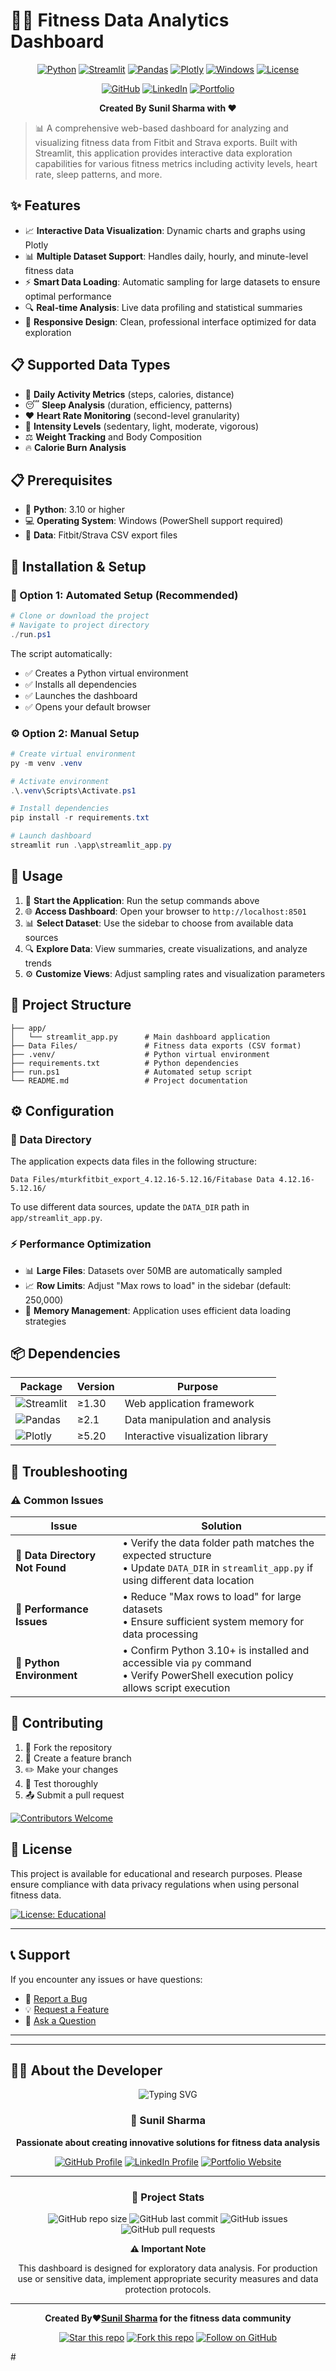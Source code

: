 # 🏃‍♂️ Fitness Data Analytics Dashboard
<div align="center">

[![Python](https://img.shields.io/badge/Python-3.10+-blue.svg?logo=python&logoColor=white)](https://python.org)
[![Streamlit](https://img.shields.io/badge/Streamlit-1.30+-red.svg?logo=streamlit&logoColor=white)](https://streamlit.io)
[![Pandas](https://img.shields.io/badge/Pandas-2.1+-green.svg?logo=pandas&logoColor=white)](https://pandas.pydata.org)
[![Plotly](https://img.shields.io/badge/Plotly-5.20+-purple.svg?logo=plotly&logoColor=white)](https://plotly.com)
[![Windows](https://img.shields.io/badge/Windows-PowerShell-blue.svg?logo=windows&logoColor=white)](https://microsoft.com/windows)
[![License](https://img.shields.io/badge/License-Educational-orange.svg)](LICENSE)

</div>

<div align="center">

[![GitHub](https://img.shields.io/badge/GitHub-sunbyte16-black?style=for-the-badge&logo=github)](https://github.com/sunbyte16)
[![LinkedIn](https://img.shields.io/badge/LinkedIn-Sunil%20Kumar-blue?style=for-the-badge&logo=linkedin)](https://www.linkedin.com/in/sunil-kumar-bb88bb31a/)
[![Portfolio](https://img.shields.io/badge/Portfolio-Visit%20Now-brightgreen?style=for-the-badge&logo=netlify)](https://lively-dodol-cc397c.netlify.app)

**Created By Sunil Sharma with ❤️**

</div>

> 📊 A comprehensive web-based dashboard for analyzing and visualizing fitness data from Fitbit and Strava exports. Built with Streamlit, this application provides interactive data exploration capabilities for various fitness metrics including activity levels, heart rate, sleep patterns, and more.

## ✨ Features

- 📈 **Interactive Data Visualization**: Dynamic charts and graphs using Plotly
- 📊 **Multiple Dataset Support**: Handles daily, hourly, and minute-level fitness data
- ⚡ **Smart Data Loading**: Automatic sampling for large datasets to ensure optimal performance
- 🔍 **Real-time Analysis**: Live data profiling and statistical summaries
- 🎨 **Responsive Design**: Clean, professional interface optimized for data exploration

## 📋 Supported Data Types

- 🚶 **Daily Activity Metrics** (steps, calories, distance)
- 😴 **Sleep Analysis** (duration, efficiency, patterns)
- ❤️ **Heart Rate Monitoring** (second-level granularity)
- 💪 **Intensity Levels** (sedentary, light, moderate, vigorous)
- ⚖️ **Weight Tracking** and Body Composition
- 🔥 **Calorie Burn Analysis**

## 📋 Prerequisites

- 🐍 **Python**: 3.10 or higher
- 💻 **Operating System**: Windows (PowerShell support required)
- 📁 **Data**: Fitbit/Strava CSV export files

## 🚀 Installation & Setup

### 🎯 Option 1: Automated Setup (Recommended)

```powershell
# Clone or download the project
# Navigate to project directory
./run.ps1
```

The script automatically:

- ✅ Creates a Python virtual environment
- ✅ Installs all dependencies
- ✅ Launches the dashboard
- ✅ Opens your default browser

### ⚙️ Option 2: Manual Setup

```powershell
# Create virtual environment
py -m venv .venv

# Activate environment
.\.venv\Scripts\Activate.ps1

# Install dependencies
pip install -r requirements.txt

# Launch dashboard
streamlit run .\app\streamlit_app.py
```

## 📖 Usage

1. 🚀 **Start the Application**: Run the setup commands above
2. 🌐 **Access Dashboard**: Open your browser to `http://localhost:8501`
3. 📊 **Select Dataset**: Use the sidebar to choose from available data sources
4. 🔍 **Explore Data**: View summaries, create visualizations, and analyze trends
5. ⚙️ **Customize Views**: Adjust sampling rates and visualization parameters

## 📁 Project Structure

```
├── app/
│   └── streamlit_app.py      # Main dashboard application
├── Data Files/               # Fitness data exports (CSV format)
├── .venv/                    # Python virtual environment
├── requirements.txt          # Python dependencies
├── run.ps1                   # Automated setup script
└── README.md                 # Project documentation
```

## ⚙️ Configuration

### 📂 Data Directory

The application expects data files in the following structure:

```
Data Files/mturkfitbit_export_4.12.16-5.12.16/Fitabase Data 4.12.16-5.12.16/
```

To use different data sources, update the `DATA_DIR` path in `app/streamlit_app.py`.

### ⚡ Performance Optimization

- 📊 **Large Files**: Datasets over 50MB are automatically sampled
- 📈 **Row Limits**: Adjust "Max rows to load" in the sidebar (default: 250,000)
- 🧠 **Memory Management**: Application uses efficient data loading strategies

## 📦 Dependencies

| Package                                                                       | Version | Purpose                           |
| ----------------------------------------------------------------------------- | ------- | --------------------------------- |
| ![Streamlit](https://img.shields.io/badge/Streamlit-≥1.30-red?logo=streamlit) | ≥1.30   | Web application framework         |
| ![Pandas](https://img.shields.io/badge/Pandas-≥2.1-green?logo=pandas)         | ≥2.1    | Data manipulation and analysis    |
| ![Plotly](https://img.shields.io/badge/Plotly-≥5.20-purple?logo=plotly)       | ≥5.20   | Interactive visualization library |

## 🔧 Troubleshooting

### ⚠️ Common Issues

| Issue                           | Solution                                                                                                                                   |
| ------------------------------- | ------------------------------------------------------------------------------------------------------------------------------------------ |
| 📁 **Data Directory Not Found** | • Verify the data folder path matches the expected structure<br>• Update `DATA_DIR` in `streamlit_app.py` if using different data location |
| 🐌 **Performance Issues**       | • Reduce "Max rows to load" for large datasets<br>• Ensure sufficient system memory for data processing                                    |
| 🐍 **Python Environment**       | • Confirm Python 3.10+ is installed and accessible via `py` command<br>• Verify PowerShell execution policy allows script execution        |

## 🤝 Contributing

1. 🍴 Fork the repository
2. 🌿 Create a feature branch
3. ✏️ Make your changes
4. 🧪 Test thoroughly
5. 📤 Submit a pull request

[![Contributors Welcome](https://img.shields.io/badge/Contributors-Welcome-brightgreen.svg?style=flat)](CONTRIBUTING.md)

## 📄 License

This project is available for educational and research purposes. Please ensure compliance with data privacy regulations when using personal fitness data.

[![License: Educational](https://img.shields.io/badge/License-Educational-orange.svg)](LICENSE)

---

## 📞 Support

If you encounter any issues or have questions:

- 🐛 [Report a Bug](../../issues/new?template=bug_report.md)
- 💡 [Request a Feature](../../issues/new?template=feature_request.md)
- 💬 [Ask a Question](../../discussions)

---

---

## 👨‍💻 About the Developer

<div align="center">

<img src="https://readme-typing-svg.herokuapp.com?font=Fira+Code&pause=1000&color=2196F3&center=true&vCenter=true&width=435&lines=Full+Stack+Developer;Data+Analytics+Enthusiast;Fitness+Tech+Innovator" alt="Typing SVG" />

### 🌟 Sunil Sharma

**Passionate about creating innovative solutions for fitness data analysis**

[![GitHub Profile](https://img.shields.io/badge/GitHub-@sunbyte16-black?style=for-the-badge&logo=github&logoColor=white)](https://github.com/sunbyte16)
[![LinkedIn Profile](https://img.shields.io/badge/LinkedIn-Sunil%20Kumar-0077B5?style=for-the-badge&logo=linkedin&logoColor=white)](https://www.linkedin.com/in/sunil-kumar-bb88bb31a/)
[![Portfolio Website](https://img.shields.io/badge/Portfolio-Visit%20Now-00D4AA?style=for-the-badge&logo=netlify&logoColor=white)](https://lively-dodol-cc397c.netlify.app)

</div>

---

<div align="center">

### 🚀 Project Stats

![GitHub repo size](https://img.shields.io/github/repo-size/sunbyte16/fitness-dashboard?style=flat-square)
![GitHub last commit](https://img.shields.io/github/last-commit/sunbyte16/fitness-dashboard?style=flat-square)
![GitHub issues](https://img.shields.io/github/issues/sunbyte16/fitness-dashboard?style=flat-square)
![GitHub pull requests](https://img.shields.io/github/issues-pr/sunbyte16/fitness-dashboard?style=flat-square)

**⚠️ Important Note**

This dashboard is designed for exploratory data analysis. For production use or sensitive data, implement appropriate security measures and data protection protocols.

---

**Created By❤️[Sunil Sharma](https://github.com/sunbyte16) for the fitness data community**

[![Star this repo](https://img.shields.io/github/stars/sunbyte16/fitness-dashboard?style=social)](https://github.com/sunbyte16/fitness-dashboard/stargazers)
[![Fork this repo](https://img.shields.io/github/forks/sunbyte16/fitness-dashboard?style=social)](https://github.com/sunbyte16/fitness-dashboard/network/members)
[![Follow on GitHub](https://img.shields.io/github/followers/sunbyte16?style=social)](https://github.com/sunbyte16)

</div>
#
